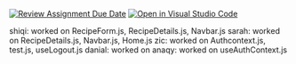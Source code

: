 [![Review Assignment Due Date](https://classroom.github.com/assets/deadline-readme-button-22041afd0340ce965d47ae6ef1cefeee28c7c493a6346c4f15d667ab976d596c.svg)](https://classroom.github.com/a/2c0iqBMz)
[![Open in Visual Studio Code](https://classroom.github.com/assets/open-in-vscode-2e0aaae1b6195c2367325f4f02e2d04e9abb55f0b24a779b69b11b9e10269abc.svg)](https://classroom.github.com/online_ide?assignment_repo_id=18077937&assignment_repo_type=AssignmentRepo)

shiqi: worked on RecipeForm.js, RecipeDetails.js, Navbar.js
sarah: worked on RecipeDetails.js, Navbar.js, Home.js
zic: worked on Authcontext.js, test.js, useLogout.js
danial: worked on
anaqy: worked on useAuthContext.js 